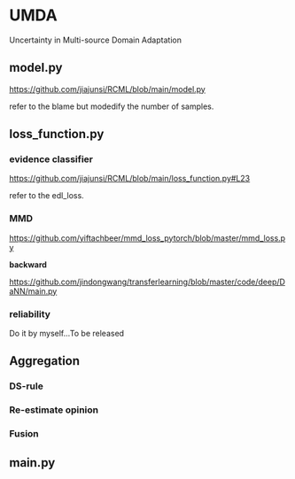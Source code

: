 # UMDA
Uncertainty in Multi-source Domain Adaptation

## model.py
https://github.com/jiajunsi/RCML/blob/main/model.py

refer to the blame but modedify the number of samples.

## loss_function.py
### evidence classifier
https://github.com/jiajunsi/RCML/blob/main/loss_function.py#L23

refer to the edl_loss.
### MMD
https://github.com/yiftachbeer/mmd_loss_pytorch/blob/master/mmd_loss.py

**backward**

https://github.com/jindongwang/transferlearning/blob/master/code/deep/DaNN/main.py
### reliability 
Do it by myself...To be released
## Aggregation
### DS-rule
### Re-estimate opinion
### Fusion

## main.py
